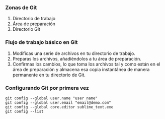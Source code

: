 ### Zonas de Git
1. Directorio de trabajo
2. Área de preparación
3. Directorio Git


### Flujo de trabajo básico en Git
1. Modificas una serie de archivos en tu directorio de trabajo.
2. Preparas los archivos, añadiéndolos a tu área de preparación.
3. Confirmas los cambios, lo que toma los archivos tal y como están en el área de preparación y almacena esa copia instantánea de manera permanente en tu directorio de Git.

### Configurando Git por primera vez
```
git config --global user.name "user name"
git config --global user.email "email@demo.com"
git config --global core.editor sublime_text.exe
git config --list
```